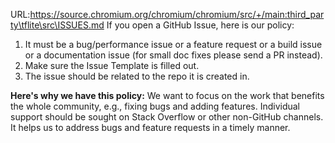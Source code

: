 URL:https://source.chromium.org/chromium/chromium/src/+/main:third_party\tflite\src\ISSUES.md
If you open a GitHub Issue, here is our policy:

1.  It must be a bug/performance issue or a feature request or a build issue or
    a documentation issue (for small doc fixes please send a PR instead).
1.  Make sure the Issue Template is filled out.
1.  The issue should be related to the repo it is created in.

**Here's why we have this policy:** We want to focus on the work that benefits
the whole community, e.g., fixing bugs and adding features. Individual support
should be sought on Stack Overflow or other non-GitHub channels. It helps us to
address bugs and feature requests in a timely manner.
